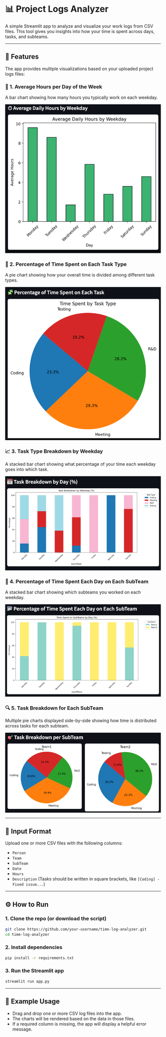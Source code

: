 
# 📊 Project Logs Analyzer

A simple Streamlit app to analyze and visualize your work logs from CSV files. This tool gives you insights into how your time is spent across days, tasks, and subteams.

---

## 🚀 Features

The app provides multiple visualizations based on your uploaded project logs files:

### 📅 1. Average Hours per Day of the Week
A bar chart showing how many hours you typically work on each weekday.

![Average Hours per Day of the Week](docs/images/day_average.png)

### 📘 2. Percentage of Time Spent on Each Task Type
A pie chart showing how your overall time is divided among different task types.

![Percentage of Time Spent on Each Task Type](docs/images/task_percentage.png)

### 📈 3. Task Type Breakdown by Weekday
A stacked bar chart showing what percentage of your time each weekday goes into which task.

![Task Type Breakdown by Weekday](docs/images/task_per_day.png)

### 👥 4. Percentage of Time Spent Each Day on Each SubTeam
A stacked bar chart showing which subteams you worked on each weekday.

![Percentage of Time Spent Each Day on Each SubTeam](docs/images/time_per_team_per_day.png)

### 🔍 5. Task Breakdown for Each SubTeam
Multiple pie charts displayed side-by-side showing how time is distributed across tasks for each subteam.

![Task Breakdown for Each SubTeam](docs/images/task_per_teams.png)

---

## 📝 Input Format

Upload one or more CSV files with the following columns:

- `Person`
- `Team`
- `SubTeam`
- `Date`
- `Hours`
- `Description` (Tasks should be written in square brackets, like `[Coding] - Fixed issue...`)

---

## ⚙️ How to Run

### 1. Clone the repo (or download the script)

```bash
git clone https://github.com/your-username/time-log-analyzer.git
cd time-log-analyzer
```

### 2. Install dependencies

```bash
pip install -r requirements.txt
```

### 3. Run the Streamlit app

```bash
streamlit run app.py
```

---

## 📂 Example Usage

- Drag and drop one or more CSV log files into the app.
- The charts will be rendered based on the data in those files.
- If a required column is missing, the app will display a helpful error message.
